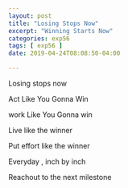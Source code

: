 ```yaml
---
layout: post
title: "Losing Stops Now"
excerpt: "Winning Starts Now"
categories: exp56
tags: [ exp56 ]
date: 2019-04-24T08:08:50-04:00

---
```



Losing stops now

Act Like You Gonna Win

work Like You Gonna win

Live like the winner

Put effort like the winner

Everyday , inch by inch

Reachout to the next milestone
